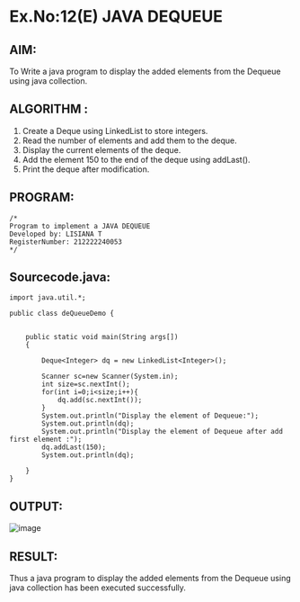 # Ex.No:12(E)  JAVA DEQUEUE

## AIM:
To Write a java program to display the added elements from the Dequeue using java collection.
## ALGORITHM :

1.	Create a Deque using LinkedList to store integers.
2.	Read the number of elements and add them to the deque.
3.	Display the current elements of the deque.
4.	Add the element 150 to the end of the deque using addLast().
5.	Print the deque after modification.

## PROGRAM:
 ```
/*
Program to implement a JAVA DEQUEUE
Developed by: LISIANA T
RegisterNumber: 212222240053 
*/
```

## Sourcecode.java:
```
import java.util.*;

public class deQueueDemo {
	

	public static void main(String args[])
	{
	
		Deque<Integer> dq = new LinkedList<Integer>();
        
	    Scanner sc=new Scanner(System.in);
	    int size=sc.nextInt();
	    for(int i=0;i<size;i++){
	        dq.add(sc.nextInt());
	    }
	    System.out.println("Display the element of Dequeue:");
		System.out.println(dq);
        System.out.println("Display the element of Dequeue after add first element :");
        dq.addLast(150);
		System.out.println(dq);
		
	}
}
```

## OUTPUT:

![image](https://github.com/user-attachments/assets/54ec2c93-b95d-4b88-91ea-67e6f45a6b96)


## RESULT:

Thus  a java program to display the added elements from the Dequeue using java collection has been executed successfully.

